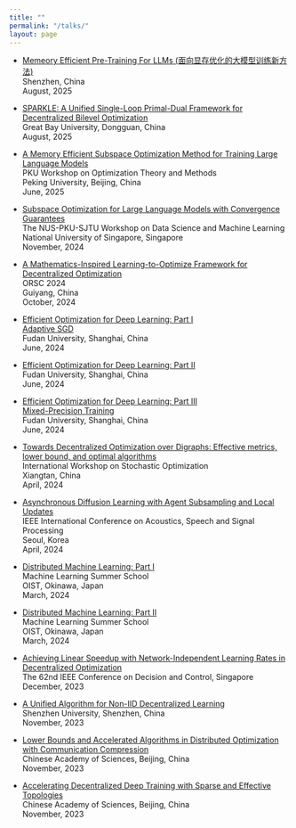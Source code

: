 ```yaml
---
title: ""
permalink: "/talks/"
layout: page
---
```


- [Memeory Efficient Pre-Training For LLMs (面向显存优化的大模型训练新方法)](https://github.com/kunyuan827/kunyuan827.github.io/raw/master/resources/talk/MemoryEfficientLLMs.pdf) <br>
  Shenzhen, China <br>
  August, 2025 <br>

- [SPARKLE: A Unified Single-Loop Primal-Dual Framework for Decentralized Bilevel Optimization](https://github.com/kunyuan827/kunyuan827.github.io/raw/master/resources/talk/SPARKLE.pdf) <br>
  Great Bay University, Dongguan, China <br>
  August, 2025 <br>

- [A Memory Efficient Subspace Optimization Method for Training Large Language Models](https://github.com/kunyuan827/kunyuan827.github.io/raw/master/resources/talk/Yuan_RSO_PKU.pdf) <br>
  PKU Workshop on Optimization Theory and Methods  <br>
  Peking University, Beijing, China <br>
  June, 2025 <br>

- [Subspace Optimization for Large Language Models with Convergence Guarantees](https://github.com/kunyuan827/kunyuan827.github.io/raw/master/resources/talk/GoLore_NUS.pdf) <br>
  The NUS-PKU-SJTU Workshop on  Data Science and Machine Learning  <br>
  National University of Singapore, Singapore <br>
  November, 2024 <br>

- [A Mathematics-Inspired Learning-to-Optimize Framework for Decentralized Optimization](https://github.com/kunyuan827/kunyuan827.github.io/raw/master/resources/talk/MiLoDo_Guiyang.pdf) <br>
  ORSC 2024  <br>
  Guiyang, China <br>
  October, 2024 <br>

- [Efficient Optimization for Deep Learning: Part I](https://github.com/kunyuan827/kunyuan827.github.io/raw/master/resources/talk/Opt4DL-PartI[Fudan].pdf) <br>
[Adaptive SGD](https://github.com/kunyuan827/kunyuan827.github.io/raw/master/resources/talk/Adaptive_SGD_Fudan.pdf) <br>
  Fudan University, Shanghai, China  <br> 
  June, 2024 <br>

- [Efficient Optimization for Deep Learning: Part II](https://github.com/kunyuan827/kunyuan827.github.io/raw/master/resources/talk/Opt4DL-PartII[Fudan].pdf) <br>
  Fudan University, Shanghai, China  <br> 
  June, 2024 <br>

- [Efficient Optimization for Deep Learning: Part III](https://github.com/kunyuan827/kunyuan827.github.io/raw/master/resources/talk/Opt4DL-PartIII[Fudan].pdf) <br>
[Mixed-Precision Training](https://github.com/kunyuan827/kunyuan827.github.io/raw/master/resources/talk/Mixed_precision_Fudan.pdf) <br>
  Fudan University, Shanghai, China  <br> 
  June, 2024 <br>

<!-- - [Towards Decentralized Optimization over Digraphs: Effective metrics, lower bound, and optimal algorithms](https://github.com/kunyuan827/kunyuan827.github.io/raw/master/resources/talk/DecentOPT_over_digraphs[Xiangtan].pdf) <br>
  The Chinese University of Hong Kong (CUHK), Online talk  <br> 
  June, 2024 <br> -->

- [Towards Decentralized Optimization over Digraphs: Effective metrics, lower bound, and optimal algorithms](https://github.com/kunyuan827/kunyuan827.github.io/raw/master/resources/talk/DecentOPT_over_digraphs[Xiangtan].pdf) <br>
  International Workshop on Stochastic Optimization <br>
  Xiangtan, China  <br> 
  April, 2024 <br>

<!-- - [Towards Decentralized Optimization over Digraphs: Effective metrics, lower bound, and optimal algorithms](https://github.com/kunyuan827/kunyuan827.github.io/raw/master/resources/talk/DecentOPT_over_digraphs[Jilin].pdf) <br>
  Seminar on Advancements in Optimization <br>
  Jilin, China  <br> 
  April, 2024 <br> -->

- [Asynchronous Diffusion Learning with Agent Subsampling and Local Updates](https://github.com/kunyuan827/kunyuan827.github.io/raw/master/resources/talk/ICASSP2024.pdf) <br>
  IEEE International Conference on Acoustics, Speech and Signal Processing <br>
  Seoul, Korea  <br> 
  April, 2024 <br>

- [Distributed Machine Learning: Part I](https://github.com/kunyuan827/kunyuan827.github.io/raw/master/resources/talk/DistributedML-PartI[Okinawa].pdf) <br>
  Machine Learning Summer School <br>
  OIST, Okinawa, Japan  <br> 
  March, 2024 <br>

- [Distributed Machine Learning: Part II](https://github.com/kunyuan827/kunyuan827.github.io/raw/master/resources/talk/DistributedML-Part2[Okinawa].pdf) <br>
  Machine Learning Summer School <br>
  OIST, Okinawa, Japan  <br> 
  March, 2024 <br>

<!--  - [Towards Decentralized Optimization over Digraphs: Effective metrics, lower bound, and optimal algorithms](https://github.com/kunyuan827/kunyuan827.github.io/raw/master/resources/talk/column_digraphs.pdf) <br>
  Sun Yat-sen University, Guangzhou, China  <br> 
  December, 2023 <br> -->

- [Achieving Linear Speedup with Network-Independent Learning Rates in Decentralized Optimization](https://github.com/kunyuan827/kunyuan827.github.io/raw/master/resources/talk/Network_independent_learning_rate[CDC2023].pdf) <br>
  The 62nd IEEE Conference on Decision and Control, Singapore  <br> 
  December, 2023 <br>

- [A Unified Algorithm for Non-IID Decentralized Learning](https://github.com/kunyuan827/kunyuan827.github.io/raw/master/resources/talk/Unified_Decentralized_Learning[Shenzhen].pdf) <br>
  Shenzhen University, Shenzhen, China  <br> 
  November, 2023 <br>


- [Lower Bounds and Accelerated Algorithms in Distributed Optimization with Communication Compression](https://github.com/kunyuan827/kunyuan827.github.io/raw/master/resources/talk/OptimalCompression[CAS].pdf) <br>
  Chinese Academy of Sciences, Beijing, China  <br> 
  November, 2023 <br>

- [Accelerating Decentralized Deep Training with Sparse and Effective Topologies](https://github.com/kunyuan827/kunyuan827.github.io/raw/master/resources/talk/Topologies_for_decentralized_deep_learning[CAS].pdf) <br>
  Chinese Academy of Sciences, Beijing, China  <br> 
  November, 2023 <br>
